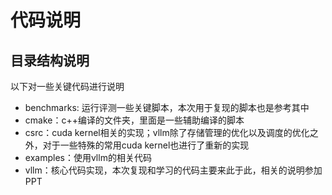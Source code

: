 # 代码说明

## 目录结构说明

以下对一些关键代码进行说明
- benchmarks: 运行评测一些关键脚本，本次用于复现的脚本也是参考其中
- cmake：c++编译的文件夹，里面是一些辅助编译的脚本
- csrc：cuda kernel相关的实现；vllm除了存储管理的优化以及调度的优化之外，对于一些特殊的常用cuda kernel也进行了重新的实现
- examples：使用vllm的相关代码
- vllm：核心代码实现，本次复现和学习的代码主要来此于此，相关的说明参加PPT